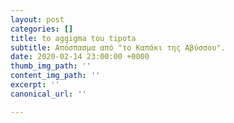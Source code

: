 ```yaml
---
layout: post
categories: []
title: to aggigma tou tipota
subtitle: Απόσπασμα από "το Καπάκι της Αβύσσου".
date: 2020-02-14 23:00:00 +0000
thumb_img_path: ''
content_img_path: ''
excerpt: ''
canonical_url: ''

---
```

